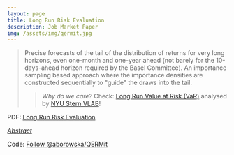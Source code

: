 ```yaml
---
layout: page
title: Long Run Risk Evaluation
description: Job Market Paper
img: /assets/img/qermit.jpg
---
```


<script type="text/javascript">
 function showhide(id) {
    var e = document.getElementById(id);
    e.style.display = (e.style.display == 'block') ? 'none' : 'block';
 }
</script>
  
> Precise forecasts of the tail of the distribution of returns for very long horizons, even one-month and one-year ahead (not barely for the 10-days-ahead horizon required by the Basel Committee). An importance sampling based approach where the importance densities are constructed sequentially to "guide" the draws into the tail.
>
> > _Why do we care?_ Check: [Long Run Value at Risk (VaR)](https://vlab.stern.nyu.edu/doc/4?topic=apps) analysed by [NYU Stern VLAB](https://vlab.stern.nyu.edu/)!  

PDF: <a class="page-link" href="{{ '/research/A.Borowska - Bayesian Risk Evaluation for Long Horizons.pdf' | prepend: site.baseurl | prepend: site.url }}">Long Run Risk Evaluation</a>

 
<a href="javascript:showhide('longrun')">_Abstract_</a>
<div id="longrun" style="display:none;">
<p>  <span style="font-size:0.85em;"> We present an  accurate and efficient approach to Bayesian estimation of two financial risk measures, Value at Risk and Expected Shortfall, for a given volatility model. We obtain precise forecasts of the tail of the distribution of returns not only for the 10-days-ahead horizon required by the Basel Committee but even for  long horizons, like one-month or one-year ahead. The latter has recently attracted a considerable attention due to a different character of the short term risk and the long run one. Long  horizon forecasts can also be useful e.g. for option pricing. The key insight behind our proposed importance sampling based approach is the construction of the importance densities sequentially, with conditioning of the  properties of the current conditional density on the marginal density and the previous conditional densities. For robustness, the partial candidate densities  are efficiently constructed as mixtures of Student's t densities. By oversampling the extreme negative scenarios and punishing them by lower importance weights, we achieve a much higher precision in characterising the properties of the left tail. We report substantial accuracy gains for all the considered horizons in  empirical studies on two datasets of daily financial returns, including a highly volatile period of the recent financial crisis. We analyse two workhorse models used by financial practitioners, GARCH(1,1)-t and GAS(1,1)-t. To illustrate the flexibility of the proposed construction method, we present how it can be adjusted to the frequentist case, for which we provide  counterparts of both Bayesian applications.</span> </p>
</div>



Code: <a class="github-button" href="https://github.com/aborowska/QERMit" data-size="large" aria-label="Follow @aborowska/QERMit on GitHub">Follow @aborowska/QERMit</a>